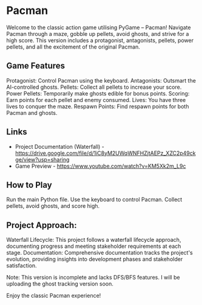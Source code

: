 # Pacman
Welcome to the classic action game utilising PyGame – Pacman! Navigate Pacman through a maze, gobble up pellets, avoid ghosts, and strive for a high score. This version includes a protagonist, antagonists, pellets, power pellets, and all the excitement of the original Pacman.

## Game Features

Protagonist: Control Pacman using the keyboard.
Antagonists: Outsmart the AI-controlled ghosts.
Pellets: Collect all pellets to increase your score.
Power Pellets: Temporarily make ghosts edible for bonus points.
Scoring: Earn points for each pellet and enemy consumed.
Lives: You have three lives to conquer the maze.
Respawn Points: Find respawn points for both Pacman and ghosts.

## Links
- Project Documentation (Waterfall) - https://drive.google.com/file/d/1iC8yM2UWqWNFHZjtAEPz_XZC2p49ckge/view?usp=sharing
- Game Preview - https://www.youtube.com/watch?v=KM5Xk2m_L9c

## How to Play

Run the main Python file.
Use the keyboard to control Pacman.
Collect pellets, avoid ghosts, and score high.

## Project Approach:

Waterfall Lifecycle: This project follows a waterfall lifecycle approach, documenting progress and meeting stakeholder requirements at each stage.
Documentation: Comprehensive documentation tracks the project's evolution, providing insights into development phases and stakeholder satisfaction.

Note: This version is incomplete and lacks DFS/BFS features. I will be uploading the ghost tracking version soon.

Enjoy the classic Pacman experience!
